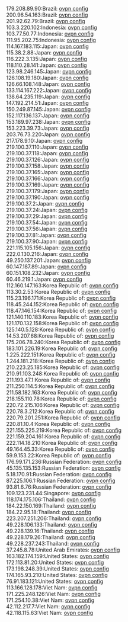 179.208.89.90:Brazil: [ovpn config](vpn/179_208_89_90.ovpn)  
200.96.54.163:Brazil: [ovpn config](vpn/200_96_54_163.ovpn)  
201.92.62.79:Brazil: [ovpn config](vpn/201_92_62_79.ovpn)  
103.3.220.102:Indonesia: [ovpn config](vpn/103_3_220_102.ovpn)  
103.77.50.77:Indonesia: [ovpn config](vpn/103_77_50_77.ovpn)  
111.95.202.75:Indonesia: [ovpn config](vpn/111_95_202_75.ovpn)  
114.167.183.115:Japan: [ovpn config](vpn/114_167_183_115.ovpn)  
115.38.2.88:Japan: [ovpn config](vpn/115_38_2_88.ovpn)  
116.222.3.135:Japan: [ovpn config](vpn/116_222_3_135.ovpn)  
118.110.28.141:Japan: [ovpn config](vpn/118_110_28_141.ovpn)  
123.98.246.145:Japan: [ovpn config](vpn/123_98_246_145.ovpn)  
126.108.19.180:Japan: [ovpn config](vpn/126_108_19_180.ovpn)  
126.66.108.148:Japan: [ovpn config](vpn/126_66_108_148.ovpn)  
133.114.167.222:Japan: [ovpn config](vpn/133_114_167_222.ovpn)  
138.64.235.119:Japan: [ovpn config](vpn/138_64_235_119.ovpn)  
147.192.214.51:Japan: [ovpn config](vpn/147_192_214_51.ovpn)  
150.249.87.145:Japan: [ovpn config](vpn/150_249_87_145.ovpn)  
152.117.136.137:Japan: [ovpn config](vpn/152_117_136_137.ovpn)  
153.189.97.238:Japan: [ovpn config](vpn/153_189_97_238.ovpn)  
153.223.39.73:Japan: [ovpn config](vpn/153_223_39_73.ovpn)  
203.76.73.220:Japan: [ovpn config](vpn/203_76_73_220.ovpn)  
217.178.9.10:Japan: [ovpn config](vpn/217_178_9_10.ovpn)  
219.100.37.110:Japan: [ovpn config](vpn/219_100_37_110.ovpn)  
219.100.37.118:Japan: [ovpn config](vpn/219_100_37_118.ovpn)  
219.100.37.126:Japan: [ovpn config](vpn/219_100_37_126.ovpn)  
219.100.37.158:Japan: [ovpn config](vpn/219_100_37_158.ovpn)  
219.100.37.165:Japan: [ovpn config](vpn/219_100_37_165.ovpn)  
219.100.37.166:Japan: [ovpn config](vpn/219_100_37_166.ovpn)  
219.100.37.169:Japan: [ovpn config](vpn/219_100_37_169.ovpn)  
219.100.37.179:Japan: [ovpn config](vpn/219_100_37_179.ovpn)  
219.100.37.190:Japan: [ovpn config](vpn/219_100_37_190.ovpn)  
219.100.37.2:Japan: [ovpn config](vpn/219_100_37_2.ovpn)  
219.100.37.24:Japan: [ovpn config](vpn/219_100_37_24.ovpn)  
219.100.37.29:Japan: [ovpn config](vpn/219_100_37_29.ovpn)  
219.100.37.54:Japan: [ovpn config](vpn/219_100_37_54.ovpn)  
219.100.37.56:Japan: [ovpn config](vpn/219_100_37_56.ovpn)  
219.100.37.81:Japan: [ovpn config](vpn/219_100_37_81.ovpn)  
219.100.37.90:Japan: [ovpn config](vpn/219_100_37_90.ovpn)  
221.115.105.156:Japan: [ovpn config](vpn/221_115_105_156.ovpn)  
222.0.130.216:Japan: [ovpn config](vpn/222_0_130_216.ovpn)  
49.250.137.201:Japan: [ovpn config](vpn/49_250_137_201.ovpn)  
60.147.187.89:Japan: [ovpn config](vpn/60_147_187_89.ovpn)  
60.151.108.232:Japan: [ovpn config](vpn/60_151_108_232.ovpn)  
60.46.219.1:Japan: [ovpn config](vpn/60_46_219_1.ovpn)  
112.160.147.163:Korea Republic of: [ovpn config](vpn/112_160_147_163.ovpn)  
113.30.2.53:Korea Republic of: [ovpn config](vpn/113_30_2_53.ovpn)  
115.23.196.171:Korea Republic of: [ovpn config](vpn/115_23_196_171.ovpn)  
118.45.244.152:Korea Republic of: [ovpn config](vpn/118_45_244_152.ovpn)  
118.47.146.154:Korea Republic of: [ovpn config](vpn/118_47_146_154.ovpn)  
121.140.110.183:Korea Republic of: [ovpn config](vpn/121_140_110_183.ovpn)  
121.170.132.158:Korea Republic of: [ovpn config](vpn/121_170_132_158.ovpn)  
125.140.5.128:Korea Republic of: [ovpn config](vpn/125_140_5_128.ovpn)  
14.53.207.68:Korea Republic of: [ovpn config](vpn/14_53_207_68.ovpn)  
175.206.78.240:Korea Republic of: [ovpn config](vpn/175_206_78_240.ovpn)  
183.101.226.19:Korea Republic of: [ovpn config](vpn/183_101_226_19.ovpn)  
1.225.222.151:Korea Republic of: [ovpn config](vpn/1_225_222_151.ovpn)  
1.244.181.218:Korea Republic of: [ovpn config](vpn/1_244_181_218.ovpn)  
210.223.25.185:Korea Republic of: [ovpn config](vpn/210_223_25_185.ovpn)  
210.91.103.248:Korea Republic of: [ovpn config](vpn/210_91_103_248.ovpn)  
211.193.47.1:Korea Republic of: [ovpn config](vpn/211_193_47_1.ovpn)  
211.250.114.5:Korea Republic of: [ovpn config](vpn/211_250_114_5.ovpn)  
211.58.182.163:Korea Republic of: [ovpn config](vpn/211_58_182_163.ovpn)  
218.155.110.78:Korea Republic of: [ovpn config](vpn/218_155_110_78.ovpn)  
220.72.215.106:Korea Republic of: [ovpn config](vpn/220_72_215_106.ovpn)  
220.78.3.212:Korea Republic of: [ovpn config](vpn/220_78_3_212.ovpn)  
220.79.201.251:Korea Republic of: [ovpn config](vpn/220_79_201_251.ovpn)  
220.81.10.4:Korea Republic of: [ovpn config](vpn/220_81_10_4.ovpn)  
221.155.225.219:Korea Republic of: [ovpn config](vpn/221_155_225_219.ovpn)  
221.159.204.161:Korea Republic of: [ovpn config](vpn/221_159_204_161.ovpn)  
222.114.18.210:Korea Republic of: [ovpn config](vpn/222_114_18_210.ovpn)  
49.164.45.33:Korea Republic of: [ovpn config](vpn/49_164_45_33.ovpn)  
59.9.153.22:Korea Republic of: [ovpn config](vpn/59_9_153_22.ovpn)  
176.99.171.236:Russian Federation: [ovpn config](vpn/176_99_171_236.ovpn)  
45.135.135.153:Russian Federation: [ovpn config](vpn/45_135_135_153.ovpn)  
5.18.170.91:Russian Federation: [ovpn config](vpn/5_18_170_91.ovpn)  
87.225.106.1:Russian Federation: [ovpn config](vpn/87_225_106_1.ovpn)  
93.81.6.76:Russian Federation: [ovpn config](vpn/93_81_6_76.ovpn)  
109.123.231.44:Singapore: [ovpn config](vpn/109_123_231_44.ovpn)  
118.174.175.106:Thailand: [ovpn config](vpn/118_174_175_106.ovpn)  
184.22.150.169:Thailand: [ovpn config](vpn/184_22_150_169.ovpn)  
184.22.95.18:Thailand: [ovpn config](vpn/184_22_95_18.ovpn)  
223.207.251.206:Thailand: [ovpn config](vpn/223_207_251_206.ovpn)  
49.228.106.133:Thailand: [ovpn config](vpn/49_228_106_133.ovpn)  
49.228.139.16:Thailand: [ovpn config](vpn/49_228_139_16.ovpn)  
49.228.179.26:Thailand: [ovpn config](vpn/49_228_179_26.ovpn)  
49.228.237.243:Thailand: [ovpn config](vpn/49_228_237_243.ovpn)  
37.245.8.78:United Arab Emirates: [ovpn config](vpn/37_245_8_78.ovpn)  
163.182.174.159:United States: [ovpn config](vpn/163_182_174_159.ovpn)  
172.113.81.20:United States: [ovpn config](vpn/172_113_81_20.ovpn)  
173.198.248.39:United States: [ovpn config](vpn/173_198_248_39.ovpn)  
174.165.93.210:United States: [ovpn config](vpn/174_165_93_210.ovpn)  
76.91.183.121:United States: [ovpn config](vpn/76_91_183_121.ovpn)  
113.166.128.178:Viet Nam: [ovpn config](vpn/113_166_128_178.ovpn)  
171.225.248.126:Viet Nam: [ovpn config](vpn/171_225_248_126.ovpn)  
171.254.10.38:Viet Nam: [ovpn config](vpn/171_254_10_38.ovpn)  
42.112.217.7:Viet Nam: [ovpn config](vpn/42_112_217_7.ovpn)  
42.118.115.63:Viet Nam: [ovpn config](vpn/42_118_115_63.ovpn)  
